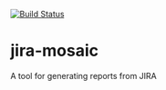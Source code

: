 [![Build Status](https://travis-ci.com/accorvin/jira-mosaic.png)](https://travis-ci.com/accorvin/jira-mosaic)

# jira-mosaic
A tool for generating reports from JIRA

